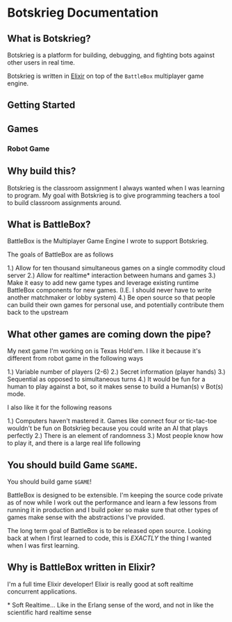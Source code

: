 # Botskrieg Documentation

## What is Botskrieg?

Botskrieg is a platform for building, debugging, and fighting bots against other users in real time.

Botskrieg is written in [Elixir](https://elixir-lang.org/) on top of the `BattleBox` multiplayer game engine.

## Getting Started

## Games

### Robot Game

## Why build this?

Botskrieg is the classroom assignment I always wanted when I was learning to program. My goal with Botskrieg is to give programming teachers a tool to build classroom assignments around.

## What is BattleBox?

BattleBox is the Multiplayer Game Engine I wrote to support Botskrieg.

The goals of BattleBox are as follows

1.) Allow for ten thousand simultaneous games on a single commodity cloud server
2.) Allow for realtime\* interaction between humans and games
3.) Make it easy to add new game types and leverage existing runtime BattleBox components for new games. (I.E. I should never have to write another matchmaker or lobby system)
4.) Be open source so that people can build their own games for personal use, and potentially contribute them back to the upstream

## What other games are coming down the pipe?

My next game I'm working on is Texas Hold'em. I like it because it's different from robot game in the following ways

1.) Variable number of players (2-6)
2.) Secret information (player hands)
3.) Sequential as opposed to simultaneous turns
4.) It would be fun for a human to play against a bot, so it makes sense to build a Human(s) v Bot(s) mode.

I also like it for the following reasons

1.) Computers haven't mastered it. Games like connect four or tic-tac-toe wouldn't be fun on Botskrieg because you could write an AI that plays perfectly
2.) There is an element of randomness
3.) Most people know how to play it, and there is a large real life following

## You should build Game `SGAME`.

You should build game `$GAME`!

BattleBox is designed to be extensible. I'm keeping the source code private as of now while I work out the performance and learn a few lessons from running it in production and I build poker so make sure that other types of games make sense with the abstractions I've provided.

The long term goal of BattleBox is to be released open source. Looking back at when I first learned to code, this is _*EXACTLY*_ the thing I wanted when I was first learning.

## Why is BattleBox written in Elixir?

I'm a full time Elixir developer! Elixir is really good at soft realtime concurrent applications.

\* Soft Realtime... Like in the Erlang sense of the word, and not in like the scientific hard realtime sense
